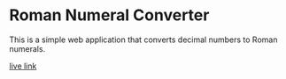# Roman Numeral Converter

This is a simple web application that converts decimal numbers to Roman numerals.

[live link](https://yusufkarakaya.github.io/roman-numeral-converter)
